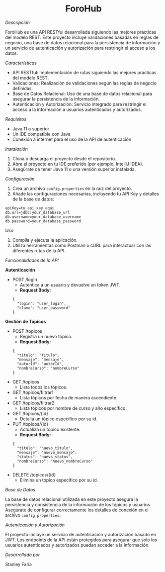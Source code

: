 <h1 align="center">ForoHub</h1>

<p><em>Descripción</em></p>
<p>ForoHub es una API RESTful desarrollada siguiendo las mejores prácticas del modelo REST. Este proyecto incluye validaciones basadas en reglas de negocio, una base de datos relacional para la persistencia de información y un servicio de autenticación y autorización para restringir el acceso a los datos.</p>

<p><em>Características</em></p>
<ul>
    <li>API RESTful: Implementación de rutas siguiendo las mejores prácticas del modelo REST.</li>
    <li>Validaciones: Realización de validaciones según las reglas de negocio definidas.</li>
    <li>Base de Datos Relacional: Uso de una base de datos relacional para asegurar la persistencia de la información.</li>
    <li>Autenticación y Autorización: Servicio integrado para restringir el acceso a la información a usuarios autenticados y autorizados.</li>
</ul>

<p><em>Requisitos</em></p>
<ul>
    <li>Java 11 o superior</li>
    <li>Un IDE compatible con Java</li>
    <li>Conexión a internet para el uso de la API de autenticación</li>
</ul>

<p><em>Instalación</em></p>
<ol>
    <li>Clona o descarga el proyecto desde el repositorio.</li>
    <li>Abre el proyecto en tu IDE preferido (por ejemplo, IntelliJ IDEA).</li>
    <li>Asegúrate de tener Java 11 o una versión superior instalada.</li>
</ol>

<p><em>Configuración</em></p>
<ol>
    <li>Crea un archivo <code>config.properties</code> en la raíz del proyecto.</li>
    <li>Añade las configuraciones necesarias, incluyendo tu API Key y detalles de la base de datos:</li>
</ol>
<pre><code>apiKey=tu_api_key_aqui
db.url=jdbc:your_database_url
db.username=your_database_username
db.password=your_database_password</code></pre>

<p><em>Uso</em></p>
<ol>
    <li>Compila y ejecuta la aplicación.</li>
    <li>Utiliza herramientas como Postman o cURL para interactuar con las diferentes rutas de la API.</li>
</ol>

<p><em>Funcionalidades de la API</em></p>

<p><strong>Autenticación</strong></p>
<ul>
    <li>POST /login
        <ul>
            <li>Autentica a un usuario y devuelve un token JWT.</li>
            <li><strong>Request Body:</strong></li>
        </ul>
        <pre><code>{
  "login": "user_login",
  "clave": "user_password"
}</code></pre>
    </li>
</ul>

<p><strong>Gestión de Tópicos</strong></p>
<ul>
    <li>POST /topicos
        <ul>
            <li>Registra un nuevo tópico.</li>
            <li><strong>Request Body:</strong></li>
        </ul>
        <pre><code>{
  "titulo": "titulo",
  "mensaje": "mensaje",
  "autorId": "autorId",
  "nombreCurso": "nombreCurso"
}</code></pre>
    </li>
    <li>GET /topicos
        <ul>
            <li>Lista todos los tópicos.</li>
        </ul>
    </li>
    <li>GET /topicos/filtrar1
        <ul>
            <li>Lista tópicos por fecha de manera ascendiente.</li>
        </ul>
    </li>
    <li>GET /topicos/filtrar2
        <ul>
            <li>Lista tópicos por nombre de curso y año específico.</li>
        </ul>
    </li>
    <li>GET /topicos/{id}
        <ul>
            <li>Detalla un tópico específico por su id.</li>
        </ul>
    </li>
    <li>PUT /topicos/{id}
        <ul>
            <li>Actualiza un tópico existente.</li>
            <li><strong>Request Body:</strong></li>
        </ul>
        <pre><code>{
  "titulo": "nuevo_titulo",
  "mensaje": "nuevo_mensaje",
  "status": "nuevo_status",
  "nombreCurso": "nuevo_nombreCurso"
}</code></pre>
    </li>
    <li>DELETE /topicos/{id}
        <ul>
            <li>Elimina un tópico específico por su id.</li>
        </ul>
    </li>
</ul>

<p><em>Base de Datos</em></p>
<p>La base de datos relacional utilizada en este proyecto asegura la persistencia y consistencia de la información de los tópicos y usuarios. Asegúrate de configurar correctamente los detalles de conexión en el archivo <code>config.properties</code>.</p>

<p><em>Autenticación y Autorización</em></p>
<p>El proyecto incluye un servicio de autenticación y autorización basado en JWT. Los endpoints de la API están protegidos para asegurar que solo los usuarios autenticados y autorizados puedan acceder a la información.</p>

<p><em>Desarrollado por</em></p>
<p>Stanley Faria</p>
